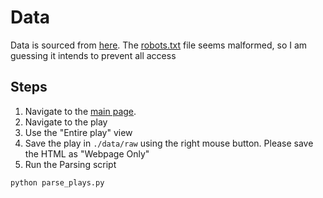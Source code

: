 # Data

Data is sourced from [here][shakespeare].
The [robots.txt](http://shakespeare.mit.edu/robots.txt) file seems malformed, so I am guessing it intends to prevent all access

## Steps

1. Navigate to the [main page][shakespeare].
2. Navigate to the play
3. Use the "Entire play" view
4. Save the play in `./data/raw` using the right mouse button.
   Please save the HTML as "Webpage Only"
5. Run the Parsing script
```{shell}
python parse_plays.py
```

[shakespeare]: http://shakespeare.mit.edu/
